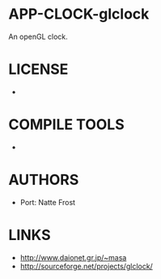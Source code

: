 APP-CLOCK-glclock
=================

An openGL clock. 

LICENSE
===============
* 

COMPILE TOOLS
===============
* 

AUTHORS
===============
* Port: Natte Frost

LINKS
===============
* http://www.daionet.gr.jp/~masa
* http://sourceforge.net/projects/glclock/





